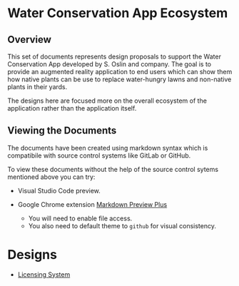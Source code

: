 # Water Conservation App Ecosystem

## Overview
This set of documents represents design proposals to support the Water Conservation App developed by S. Oslin and company. The goal is to provide an augmented reality application to end users which can show them how native plants can be use to replace water-hungry lawns and non-native plants in their yards.

The designs here are focused more on the overall ecosystem of the application rather than the application itself.

## Viewing the Documents
The documents have been created using markdown syntax which is compatibile with source control systems like GitLab or GitHub.

To view these documents without the help of the source control sytems mentioned above you can try:
- Visual Studio Code preview.
- Google Chrome extension [Markdown Preview Plus](https://chrome.google.com/webstore/detail/markdown-preview-plus/febilkbfcbhebfnokafefeacimjdckgl)

    - You will need to enable file access.
    - You also need to default theme to `github` for visual consistency.



# Designs
- [Licensing System](licensing-system/index.md)
